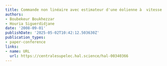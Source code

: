 ```yaml
---
title: Commande non linéaire avec estimateur d'une éolienne à  vitesse variable
authors:
- Boubekeur Boukhezzar
- Houria Siguerdidjane
date: '2008-09-01'
publishDate: '2025-05-02T10:42:12.503630Z'
publication_types:
- paper-conference
links:
- name: URL
  url: https://centralesupelec.hal.science/hal-00340366
---
```

